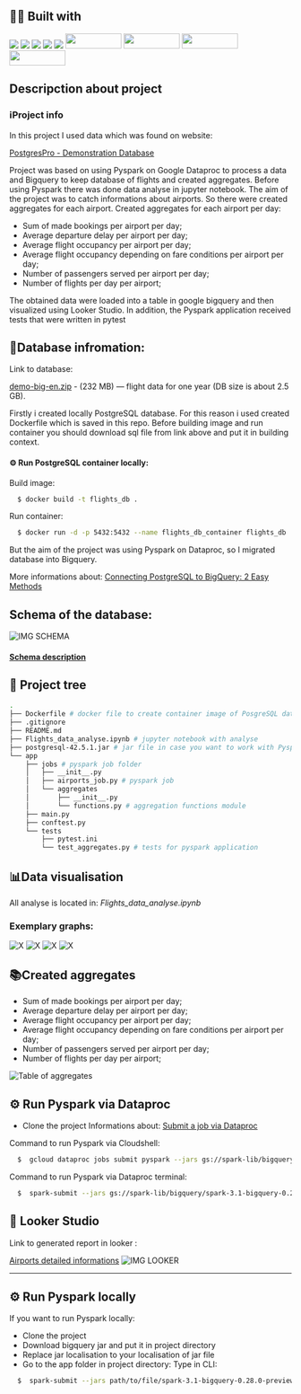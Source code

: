 ## 👨‍💻 Built with
<img src="https://img.shields.io/badge/Python-FFD43B?style=for-the-badge&logo=python&logoColor=blue" /> <img src="https://img.shields.io/badge/Docker-2CA5E0?style=for-the-badge&logo=docker&logoColor=white"/> <img src="https://img.shields.io/badge/Jupyter-F37626.svg?&style=for-the-badge&logo=Jupyter&logoColor=white" /> <img src="https://img.shields.io/badge/Pandas-2C2D72?style=for-the-badge&logo=pandas&logoColor=white" /> <img src="https://img.shields.io/badge/Numpy-777BB4?style=for-the-badge&logo=numpy&logoColor=white" /> 
<img src="https://miro.medium.com/max/1400/1*5C4UQznqEiN3D6Xutlgwlg.png" width="100" height="27,5" />
<img src="https://www.devagroup.pl/blog/wp-content/uploads/2022/10/logo-Google-Looker-Studio.png" width="100" height="27,5" />
<img src="https://www.scitylana.com/wp-content/uploads/2019/01/Hello-BigQuery.png" width="100" height="27,5" />
<img src="https://lh6.googleusercontent.com/2jkuIwxrds9QFLoBN5Rh1-uLgt5ukWTmGjXj_8TluJTdb9jYZ2su50b0vM_zU7cqn3y7xf5MRNjrrXUVQtZ-xetqMVgGrQBivhurxhTyM0ElzaSANRvEftTcW7edTVmb7UhJZ0Tj" width="100" height="27,5" />

##  Descripction about project

### ℹ️Project info

In this project I used data which was found on website:

[PostgresPro - Demonstration Database](https://postgrespro.com/community/demodb)

Project was based on using Pyspark on Google Dataproc to process a data and Bigquery to keep database of flights and created aggregates.
Before using Pyspark there was done data analyse in jupyter notebook.
The aim of the project was to catch informations about airports. So there were created aggregates for each airport.
Created aggregates for each airport per day:
- Sum of made bookings per airport per day;
- Average departure delay per airport per day;
- Average flight occupancy per airport per day;
- Average flight occupancy depending on fare conditions per airport per day;
- Number of passengers served per airport per day;
- Number of flights per day per airport;

The obtained data were loaded into a table in google bigquery and then visualized using Looker Studio.
In addition, the Pyspark application received tests that were written in pytest

## 🛬Database infromation:
Link to database:

[demo-big-en.zip](https://edu.postgrespro.com/demo-big-en.zip) - (232 MB) — flight data for one year (DB size is about 2.5 GB).

Firstly i created locally PostgreSQL database. For this reason i used created Dockerfile which is saved in this repo. Before building image and run container you should download sql file from link above and put it in building context.

#### ⚙️ Run PostgreSQL container locally:

Build image:
```bash
  $ docker build -t flights_db .
```

Run container:
```bash
  $ docker run -d -p 5432:5432 --name flights_db_container flights_db
```

But the aim of the project was using Pyspark on Dataproc, so I migrated database into Bigquery. 

More informations about: [Connecting PostgreSQL to BigQuery: 2 Easy Methods](https://hevodata.com/blog/postgresql-to-bigquery-data-migration/)

## Schema of the database:

![IMG SCHEMA](https://repo.postgrespro.ru/doc//std/10.23.1/en/html/demodb-bookings-schema.svg)

#### [Schema description](https://postgrespro.com/docs/postgrespro/10/apjs03.html)

## 🌲 Project tree
```bash
.
├── Dockerfile # docker file to create container image of PosgreSQL database
├── .gitignore
├── README.md
├── Flights_data_analyse.ipynb # jupyter notebook with analyse
├── postgresql-42.5.1.jar # jar file in case you want to work with Pyspark and PostgreSQL locally
└── app
    ├── jobs # pyspark job folder
    │   ├── __init__.py
    │   ├── airports_job.py # pyspark job
    │   └── aggregates 
    │       ├── __init__.py
    │       └── functions.py # aggregation functions module
    ├── main.py
    ├── conftest.py
    └── tests
        ├── pytest.ini
        └── test_aggregates.py # tests for pyspark application

```

##  📊Data visualisation
All analyse is located in: *Flights_data_analyse.ipynb*

### Exemplary graphs:
![X](https://github.com/AJSTO/Airports_detailed_informations/blob/final_version_10.03/img/connection.png)
![X](https://github.com/AJSTO/Airports_detailed_informations/blob/final_version_10.03/img/delay.png)
![X](https://github.com/AJSTO/Airports_detailed_informations/blob/final_version_10.03/img/passengers.png)
![X](https://github.com/AJSTO/Airports_detailed_informations/blob/final_version_10.03/img/seats.png)

##  📚Created aggregates

- Sum of made bookings per airport per day;
- Average departure delay per airport per day;
- Average flight occupancy per airport per day;
- Average flight occupancy depending on fare conditions per airport per day;
- Number of passengers served per airport per day;
- Number of flights per day per airport;

![Table of aggregates](https://github.com/AJSTO/Airports_detailed_informations/blob/final_version_10.03/img/aggregates_table.png)

## ⚙️ Run Pyspark via Dataproc
- Clone the project
Informations about: [Submit a job via Dataproc](https://cloud.google.com/dataproc/docs/guides/submit-job)

Command to run Pyspark via Cloudshell:
```bash
  $  gcloud dataproc jobs submit pyspark --jars gs://spark-lib/bigquery/spark-3.1-bigquery-0.28.0-preview.jar --cluster YOUR_CLUSTER_NAME --region REGION_NAME gs://PATH/TO/YOUR/FILE/MAIN.PY
```
Command to run Pyspark via Dataproc terminal:
```bash
  $  spark-submit --jars gs://spark-lib/bigquery/spark-3.1-bigquery-0.28.0-preview.jar home/PATH/TO/YOUR/FILE/MAIN.PY
```

## 🔎 Looker Studio
Link to generated report in looker :

[Airports detailed informations](https://lookerstudio.google.com/reporting/4563da3e-7863-41ed-aaa2-63478c5d5a53)
![IMG LOOKER](https://github.com/AJSTO/Airports_detailed_informations/blob/final_version_10.03/img/gif-looker.gif)
_______________________________________________________________________
## ⚙️ Run Pyspark locally
If you want to run Pyspark locally:
- Clone the project
- Download bigquery jar and put it in project directory
- Replace jar localisation to your localisation of jar file
- Go to the app folder in project directory:
Type in CLI:
```bash
  $  spark-submit --jars path/to/file/spark-3.1-bigquery-0.28.0-preview.jar --files main.py --job airports_job
```
